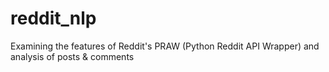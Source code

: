 # reddit_nlp
Examining the features of Reddit's PRAW (Python Reddit API Wrapper) and analysis of posts &amp; comments
